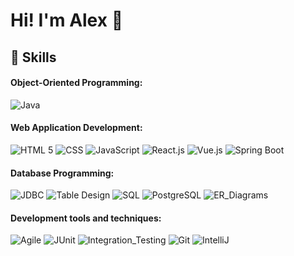 <!--
**AlexTheUnknowable/AlexTheUnknowable** is a ✨ _special_ ✨ repository because its `README.md` (this file) appears on your GitHub profile.

Here are some ideas to get you started:

- 🔭 I’m currently working on ...
- 🌱 I’m currently learning ...
- 👯 I’m looking to collaborate on ...
- 🤔 I’m looking for help with ...
- 💬 Ask me about ...
- 📫 How to reach me: ...
- 😄 Pronouns: ...
- ⚡ Fun fact: ...
-->

# Hi! I'm Alex :wave:

<!--## About Me 
im gonna finish this later lol
<br> <br>-->

## :toolbox: Skills 

#### Object-Oriented Programming:

![Java](https://img.shields.io/badge/Java-007396?style=for-the-badge&logo=Java&logoColor=white)

#### Web Application Development: 

![HTML 5](https://img.shields.io/badge/HTML-f06529?style=for-the-badge&logo=HTML5&logoColor=white)
![CSS](https://img.shields.io/badge/CSS-264de4?style=for-the-badge&logo=CSS3&logoColor=white)
![JavaScript](https://img.shields.io/badge/JavaScript-F0DB4F?style=for-the-badge&logo=JAVASCRIPT&logoColor=323330)
![React.js](https://img.shields.io/badge/-ReactJs-61DAFB?logo=react&logoColor=white&style=for-the-badge)
![Vue.js](https://img.shields.io/badge/Vue.js-4FC08D?style=for-the-badge&logo=VUE.JS&logoColor=white)
![Spring Boot](https://img.shields.io/badge/Spring_Boot-6DB33F?style=for-the-badge&logo=Springboot&logoColor=white)

#### Database Programming:

![JDBC](https://img.shields.io/badge/JDBC-007396?style=for-the-badge&logo=Java&logoColor=white)
![Table Design](https://img.shields.io/badge/Table_Design-4169E1?style=for-the-badge&logoColor=white)
![SQL](https://img.shields.io/badge/SQL-003B57?style=for-the-badge&logoColor=323330)
![PostgreSQL](https://img.shields.io/badge/PostgreSQL-4169E1?style=for-the-badge&logo=postgresql&logoColor=white)
![ER_Diagrams](https://img.shields.io/badge/ER_Diagrams-ff8c00?style=for-the-badge&logoColor=white)

#### Development tools and techniques:

![Agile](https://img.shields.io/badge/Agile-007396?style=for-the-badge&logoColor=white)
![JUnit](https://img.shields.io/badge/JUnit_Unit_Testing-25A162?style=for-the-badge&logo=junit5&logoColor=white)
![Integration_Testing](https://img.shields.io/badge/Integration_Testing-AA336A?style=for-the-badge&logoColor=white)
![Git](https://img.shields.io/badge/Git-F05032?style=for-the-badge&logo=git&logoColor=white)
![IntelliJ](https://img.shields.io/badge/IntelliJ-000000?style=for-the-badge&logo=intellij-idea&logoColor=white) <br> <br>
